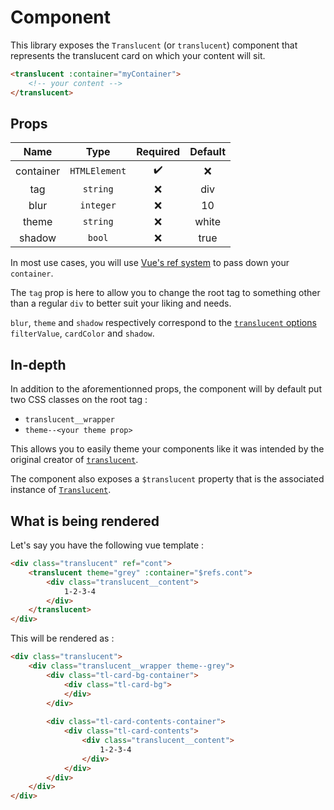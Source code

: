# Component

This library exposes the `Translucent` (or `translucent`) component that represents the translucent card on which your content will sit.

```html
<translucent :container="myContainer">
	<!-- your content -->
</translucent>
```

## Props

|   Name    |     Type      |      Required      | Default |
| :-------: | :-----------: | :----------------: | :-----: |
| container | `HTMLElement` | :heavy_check_mark: |   :x:   |
|    tag    |   `string`    |        :x:         |   div   |
|   blur    |   `integer`   |        :x:         |   10    |
|   theme   |   `string`    |        :x:         |  white  |
|  shadow   |    `bool`     |        :x:         |  true   |

In most use cases, you will use [Vue's ref system](https://vuejs.org/v2/api/#ref) to pass down your `container`.

The `tag` prop is here to allow you to change the root tag to something other than a regular `div` to better suit your liking and needs.

`blur`, `theme` and `shadow` respectively correspond to the [`translucent` options](https://www.npmjs.com/package/translucent#options) `filterValue`, `cardColor` and `shadow`.



## In-depth

In addition to the aforementionned props, the component will by default put two CSS classes on the root tag :

* `translucent__wrapper`
* `theme--<your theme prop>`

This allows you to easily theme your components like it was intended by the original creator of [`translucent`](http://npmjs.com/package/translucent).



The component also exposes a `$translucent` property that is the associated instance of [`Translucent`](https://www.npmjs.com/package/translucent#translucent-element---options--).



## What is being rendered

Let's say you have the following vue template :

```html
<div class="translucent" ref="cont">
    <translucent theme="grey" :container="$refs.cont">
        <div class="translucent__content">
            1-2-3-4
        </div>
    </translucent>
</div>
```

This will be rendered as :

```html
<div class="translucent">
	<div class="translucent__wrapper theme--grey">
        <div class="tl-card-bg-container">
            <div class="tl-card-bg">
            </div>
        </div>
        
        <div class="tl-card-contents-container">
            <div class="tl-card-contents">
                <div class="translucent__content">
                    1-2-3-4
                </div>
            </div>
        </div>
    </div>
</div>
```

